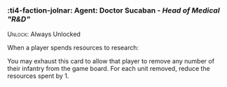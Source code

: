 ### :ti4-faction-jolnar: **Agent**: Doctor Sucaban - _Head of Medical "R&D"_

<span style="font-variant:small-caps;">Unlock</span>: Always Unlocked

When a player spends resources to research:

You may exhaust this card to allow that player to remove any number of their infantry from the game board. For each unit removed, reduce the resources spent by 1.
